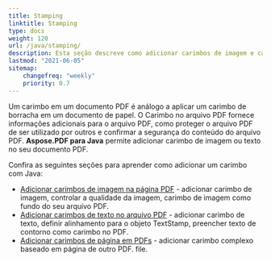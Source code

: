 ```yaml
---
title: Stamping 
linktitle: Stamping
type: docs
weight: 120
url: /java/stamping/
description: Esta seção descreve como adicionar carimbos de imagem e carimbos de texto a uma página PDF.
lastmod: "2021-06-05"
sitemap:
    changefreq: "weekly"
    priority: 0.7
---
```


Um carimbo em um documento PDF é análogo a aplicar um carimbo de borracha em um documento de papel. O Carimbo no arquivo PDF fornece informações adicionais para o arquivo PDF, como proteger o arquivo PDF de ser utilizado por outros e confirmar a segurança do conteúdo do arquivo PDF. **Aspose.PDF para Java** permite adicionar carimbo de imagem ou texto no seu documento PDF.

Confira as seguintes seções para aprender como adicionar um carimbo com Java:

- [Adicionar carimbos de imagem na página PDF](/pdf/java/image-stamps-in-pdf-page/) - adicionar carimbo de imagem, controlar a qualidade da imagem, carimbo de imagem como fundo do seu arquivo PDF.
- [Adicionar carimbos de texto no arquivo PDF](/pdf/java/text-stamps-in-the-pdf-file/) - adicionar carimbo de texto, definir alinhamento para o objeto TextStamp, preencher texto de contorno como carimbo no PDF.
- [Adicionar carimbos de página em PDFs](/pdf/java/page-stamps-in-the-pdf-file/) - adicionar carimbo complexo baseado em página de outro PDF.
 file.